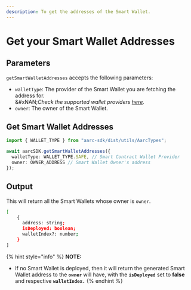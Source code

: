 ```yaml
---
description: To get the addresses of the Smart Wallet.
---
```


# Get your Smart Wallet Addresses

## Parameters

`getSmartWalletAddresses` accepts the following parameters:

* `walletType`: The provider of the Smart Wallet you are fetching the address for. \
  &#xNAN;_&#x43;heck the supported wallet providers_ [_here_](broken-reference)_._
* `owner`: The owner of the Smart Wallet.

## Get Smart Wallet Addresses

```typescript
import { WALLET_TYPE } from "aarc-sdk/dist/utils/AarcTypes";

await aarcSDK.getSmartWalletAddresses({
  walletType: WALLET_TYPE.SAFE, // Smart Contract Wallet Provider
  owner: OWNER_ADDRESS // Smart Wallet Owner's address
});
```

## Output

This will return all the Smart Wallets whose owner is `owner`.

```bash
[
    {
      address: string;
      isDeployed: boolean;
      walletIndex?: number;
    }
]
```

{% hint style="info" %}
**NOTE:**

* If no Smart Wallet is deployed, then it will return the generated Smart Wallet address to the **`owner`** will have, with the **`isDeployed`** set to **false** and respective **`walletIndex.`**
{% endhint %}
